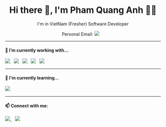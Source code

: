 <h1 align='center'> Hi there 👋, I'm Pham Quang Anh 👩‍💻 </h1>

<p align='center'>
  I'm in VietNam (Fresher) Software Developer
</p>

<p align='center'>
    Personal Email:
  <a href="mailto:anhpqhe180725@fpt.edu?subject=Olá%20Stefany"><img src="https://img.shields.io/badge/gmail-%23D14836.svg?&style=for-the-badge&logo=gmail&logoColor=white" /></a>&nbsp;&nbsp;&nbsp;&nbsp;
</p>

<hr>

<h4>🔭  I’m currently working with...</h4>

<p>
  <img src="https://img.shields.io/badge/HTML5%20-%23e34f26.svg?&style=for-the-badge&logo=html5&logoColor=white" />&nbsp;&nbsp;
  <img src="https://img.shields.io/badge/CSS3-1572B6?&style=for-the-badge&logo=css3&logoColor=white" />&nbsp;&nbsp;
  <img src="https://img.shields.io/badge/SQL%20Server-CC2927?style=for-the-badge&logo=microsoft-sql-server&logoColor=white" />&nbsp;&nbsp;
  <img src="https://img.shields.io/badge/C%23-239120?style=for-the-badge&logo=c-sharp&logoColor=white" />&nbsp;&nbsp;
  <img src="https://img.shields.io/badge/Java-007396?style=for-the-badge&logo=java&logoColor=white" />&nbsp;&nbsp;
</p>

<hr>

<h4>🌱  I'm currently learning...</h4>
<p>
  <img src="https://img.shields.io/badge/.NET-512BD4?style=for-the-badge&logo=dotnet&logoColor=white" />&nbsp;&nbsp;&nbsp;&nbsp;
</p>

<hr>
<h4>📫 Connect with me:</h4>
<p>
  <a href="https://www.facebook.com/profile.php?id=100022384743986" target="_blank">
    <img src="https://img.shields.io/badge/Facebook-%231877F2.svg?&style=for-the-badge&logo=facebook&logoColor=white" />
  </a>&nbsp;&nbsp;
  <a href="https://www.instagram.com/qag77777777/" target="_blank">
    <img src="https://img.shields.io/badge/Instagram-%23E4405F.svg?&style=for-the-badge&logo=instagram&logoColor=white" />
  </a>
</p>
